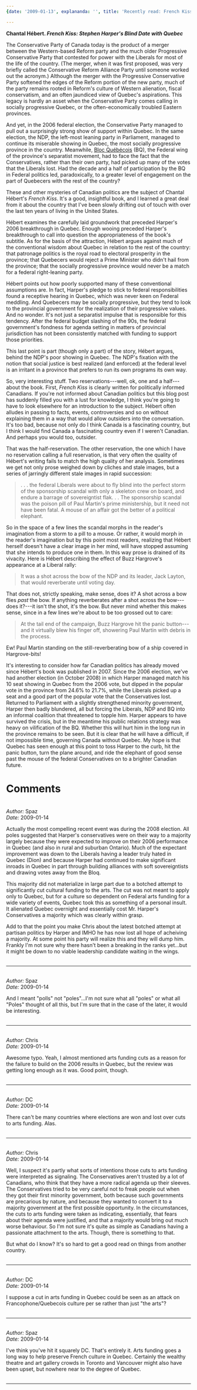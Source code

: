 ```yaml
---
{date: '2009-01-13', explananda: '', title: 'Recently read: French Kiss', tags: book_reviews}

---
```

<strong>Chantal H&eacute;bert.  <em>French Kiss: Stephen Harper's Blind Date with Quebec</em></strong>

The Conservative Party of Canada today is the product of a merger between the Western-based Reform party and the much older Progressive Conservative Party that contested for power with the Liberals for most of the life of the country.  (The merger, when it was first proposed, was very briefly called the Conservative Reform Alliance Party until someone worked out the acronym.)  Although the merger with the Progressive Conservative Party softened the edges of the Reform portion of the new party, much of the party remains rooted in Reform's culture of Western alienation, fiscal conservatism, and an often jaundiced view of Quebec's aspirations.  This legacy is hardly an asset when the Conservative Party comes calling in socially progressive Quebec, or the often-economically troubled Eastern provinces.

And yet, in the 2006 federal election, the Conservative Party managed to pull out a surprisingly strong show of support within Quebec.  In the same election, the NDP, the left-most leaning party in Parliament, managed to continue its miserable showing in Quebec, the most socially progressive province in the country.  Meanwhile, <a href="http://en.wikipedia.org/wiki/Bloc_Qu%C3%A9b%C3%A9cois">Bloc Qu&eacute;b&eacute;cois</a> (BQ), the Federal wing of the province's separatist movement, had to face the fact that the Conservatives, rather than their own party, had picked up many of the votes that the Liberals lost.  Had the decade and a half of participation by the BQ in Federal politics led, paradoxically, to a greater level of engagement on the part of Quebecers with the rest of the country?

These and other mysteries of Canadian politics are the subject of Chantal H&eacute;bert's <em>French Kiss</em>.  It's a good, insightful book, and I learned a great deal from it about the country that I've been slowly drifting out of touch with over the last ten years of living in the United States.

H&eacute;bert examines the carefully laid groundwork that preceded Harper's 2006 breakthrough in Quebec.  Enough wooing preceded Harper's breakthrough to call into question the appropriateness of the book's subtitle.  As for the basis of the attraction, H&eacute;bert argues against much of the conventional wisdom about Quebec in relation to the rest of the country: that patronage politics is the royal road to electoral prosperity in the province; that Quebecers would reject a Prime Minister who didn't hail from the province; that the socially progressive province would never be a match for a federal right-leaning party.

H&eacute;bert points out how poorly supported many of these conventional assumptions are.  In fact, Harper's pledge to stick to federal responsibilities found a receptive hearing in Quebec, which was never keen on Federal meddling.  And Quebecers may be socially progressive, but they tend to look to the provincial government for the realization of their progressive values.  And no wonder.  It's not just a separatist impulse that is responsible for this tendency.  After the federal budget slashing of the 90s, the federal government's fondness for agenda setting in matters of provincial jurisdiction has not been consistently matched with funding to support those priorities.

This last point is part (though only a part) of the story, H&eacute;bert argues, behind the NDP's poor showing in Quebec.  The NDP's fixation with the notion that social justice is best realized (and enforced) at the federal level is an irritant in a province that prefers to run its own programs its own way.

So, very interesting stuff.  Two reservations---well, ok, one and a half---about the book.  First, <em>French Kiss</em> is clearly written for politically informed Canadians.  If you're not informed about Canadian politics but this blog post has suddenly filled you with a lust for knowledge, I think you're going to have to look elsewhere for an introduction to the subject.  H&eacute;bert often alludes in passing to facts, events, controversies and so on without explaining them in a way that would allow outsiders into the conversation.  It's too bad, because not only do I think Canada is a fascinating country, but I think I would find Canada a fascinating country even if I weren't Canadian.  And perhaps you would too, outsider.

That was the half-reservation.  The other reservation, the one which I have no reservation calling a full reservation, is that very often the quality of H&eacute;bert's writing fails to match the high quality of her analysis.  Sometimes we get not only prose weighed down by cliches and stale images, but a series of jarringly different stale images in rapid succession: <blockquote>. . . the federal Liberals were about to fly blind into the perfect storm of the sponsorship scandal with only a skeleton crew on board, and endure a barrage of sovereigntist flak. . . The sponsorship scandal was the poison pill of Paul Martin's prime ministership, but it need not have been fatal.  A mouse of an affair got the better of a political elephant.</blockquote>So in the space of a few lines the scandal morphs in the reader's imagination from a storm to a pill to a mouse.  Or rather, it would morph in the reader's imagination but by this point most readers, realizing that H&eacute;bert herself doesn't have a clear image in her mind, will have stopped assuming that she intends to produce one in them.  In this way prose is drained of its vivacity.  Here is H&eacute;bert describing the effect of Buzz Hargrove's appearance at a Liberal rally: <blockquote>It was a shot across the bow of the NDP and its leader, Jack Layton, that would reverberate until voting day.</blockquote>That does not, strictly speaking, make sense, does it?  A shot across a bow flies <em>past</em> the bow.  If anything reverberates after a shot across the bow---does it?---it isn't the shot, it's the bow.  But never mind whether this makes sense, since in a few lines we're about to be too grossed out to care:<blockquote>At the tail end of the campaign, Buzz Hargrove hit the panic button---and it virtually blew his finger off, showering Paul Martin with debris in the process.</blockquote>Ew!  Paul Martin standing on the still-reverberating bow of a ship covered in Hargrove-bits!

It's interesting to consider how far Canadian politics has already moved since H&eacute;bert's book was published in 2007.  Since the 2006 election, we've had another election (in October 2008) in which Harper managed match his 10 seat showing in Quebec from the 2006 vote, but dipped in the popular vote in the province from 24.6% to 21.7%, while the Liberals picked up a seat and a good part of the popular vote that the Conservatives lost.  Returned to Parliament with a slightly strengthened minority government, Harper then badly blundered, all but forcing the Liberals, NDP and BQ into an informal coalition that threatened to topple him.  Harper appears to have survived the crisis, but in the meantime his public relations strategy was heavy on vilification of the BQ.  Whether this will hurt him in the long run in the province remains to be seen.  But it is clear that he will have a difficult, if not impossible time, governing Canada without Quebec.  My hope is that Quebec has seen enough at this point to toss Harper to the curb, hit the panic button, turn the plane around, and ride the elephant of good sense past the mouse of the federal Conservatives on to a brighter Canadian future.


<h1>Comments</h1>


<br/>
<em>Author:</em> Spaz
<br/><em>Date:</em> 2009-01-14

Actually the most compelling recent event was during the 2008 election.  All poles suggested that Harper's conservatives were on their way to a majority largely because they were expected to improve on their 2006 performance in Quebec (and also in rural and suburban Ontario).  Much of the expectant improvement was down to the Liberals having a leader truly hated in Quebec (Dion) and because Harper had continued to make significant inroads in Quebec in part through building alliances with soft sovereigntists and drawing votes away from the Bloq.

This majority did not materialize in large part due to a botched attempt to significantly cut cultural funding to the arts.  The cut was not meant to apply only to Quebec, but for a culture so dependent on Federal arts funding for a wide variety of events, Quebec took this as something of a personal insult.  It alienated Quebec overnight and essentially cost Mr. Harper's Conservatives a majority which was clearly within grasp.

Add to that the point you make Chris about the latest botched attempt at partisan politics by Harper and IMHO he has now lost all hope of acheiving a majority.  At some point his party will realize this and they will dump him.  Frankly I'm not sure why there hasn't been a breaking in the ranks yet...but it might be down to no viable leadership candidate waiting in the wings.
<br/>
<br/>

*******************************************************************************



<br/>
<em>Author:</em> Spaz
<br/><em>Date:</em> 2009-01-14

And I meant "polls" not "poles"...I'm not sure what all "poles" or what all "Poles" thought of all this, but I'm sure that in the case of the later, it would be interesting.
<br/>
<br/>

*******************************************************************************



<br/>
<em>Author:</em> Chris
<br/><em>Date:</em> 2009-01-14

Awesome typo.  Yeah, I almost mentioned arts funding cuts as a reason for the failure to build on the 2006 results in Quebec, but the review was getting long enough as it was.  Good point, though.
<br/>
<br/>

*******************************************************************************



<br/>
<em>Author:</em> DC
<br/><em>Date:</em> 2009-01-14

There can't be many countries where elections are won and lost over cuts to arts funding. Alas.
<br/>
<br/>

*******************************************************************************



<br/>
<em>Author:</em> Chris
<br/><em>Date:</em> 2009-01-14

Well, I suspect it's partly what sorts of intentions those cuts to arts funding were interpreted as signaling.  The Conservatives aren't trusted by a lot of Canadians, who think that they have a more radical agenda up their sleeves.  The Conservatives tried to be very careful not to freak people out when they got their first minority government, both because such governments are precarious by nature, and because they wanted to convert it to a majority government at the first possible opportunity.  In the circumstances, the cuts to arts funding were taken as indicating, essentially, that fears about their agenda were justified, and that a majority would bring out much worse behaviour.  So I'm not sure it's quite as simple as Canadians having a passionate attachment to the arts.  Though, there is something to that.

But what do I know?  It's so hard to get a good read on things from another country.
<br/>
<br/>

*******************************************************************************



<br/>
<em>Author:</em> DC
<br/><em>Date:</em> 2009-01-14

I suppose a cut in arts funding in Quebec could be seen as an attack on Francophone/Quebecois culture per se rather than just "the arts"?
<br/>
<br/>

*******************************************************************************



<br/>
<em>Author:</em> Spaz
<br/><em>Date:</em> 2009-01-14

I've think you've hit it squarely DC.  That's entirely it.  Arts funding goes a long way to help preserve French culture in Quebec.  Certainly the wealthy theatre and art gallery crowds in Toronto and Vancouver might also have been upset, but nowhere near to the degree of Quebec.
<br/>
<br/>

*******************************************************************************

